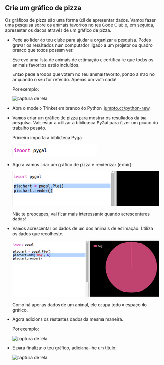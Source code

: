 ## Crie um gráfico de pizza

Os gráficos de pizza são uma forma útil de apresentar dados. Vamos fazer uma pesquisa sobre os animais favoritos no teu Code Club e, em seguida, apresentar os dados através de um gráfico de pizza.

+ Pede ao líder do teu clube para ajudar a organizar a pesquisa. Podes gravar os resultados num computador ligado a um projetor ou quadro branco que todos possam ver.
    
    Escreve uma lista de animais de estimação e certifica-te que todos os animais favoritos estão incluídos.
    
    Então pede a todos que votem no seu animal favorito, pondo a mão no ar quando o seu for referido. Apenas um voto cada!
    
    Por exemplo:
    
    ![captura de tela](images/pets-favourite.png)

+ Abra o modelo Trinket em branco do Python: <a href="http://jumpto.cc/python-new" target="_blank">jumpto.cc/python-new</a>.

+ Vamos criar um gráfico de pizza para mostrar os resultados da tua pesquisa. Vais estar a utilizar a biblioteca PyGal para fazer um pouco do trabalho pesado.
    
    Primeiro importa a biblioteca Pygal:
    
    ![captura de tela](images/pets-pygal.png)

+ Agora vamos criar um gráfico de pizza e renderizar (exibir):
    
    ![captura de tela](images/pets-pie.png)
    
    Não te preocupes, vai ficar mais interessante quando acrescentares dados!

+ Vamos acrescentar os dados de um dos animais de estimação. Utiliza os dados que recolheste.
    
    ![captura de tela](images/pets-add.png)
    
    Como há apenas dados de um animal, ele ocupa todo o espaço do gráfico.

+ Agora adiciona os restantes dados da mesma maneira.
    
    Por exemplo:
    
    ![captura de tela](images/pets-add-all.png)

+ E para finalizar o teu gráfico, adiciona-lhe um título:
    
    ![captura de tela](images/pets-title.png)